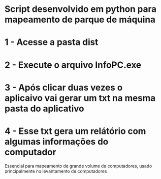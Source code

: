 
# Script desenvolvido em python para mapeamento de parque de máquina
# 1 - Acesse a pasta dist
# 2 - Execute o arquivo InfoPC.exe
# 3 - Após clicar duas vezes o aplicaivo vai gerar um txt na mesma pasta do aplicativo
# 4 - Esse txt gera um relátório com algumas informações do computador

Essencial para mapeamento de grande volume de computadores, usado principalmente no levantamento de computadores
